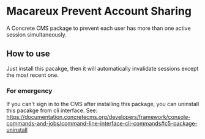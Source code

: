 # Macareux Prevent Account Sharing
A Concrete CMS package to prevent each user has more than one active session simultaneously.

## How to use
Just install this pacakge, then it will automatically invalidate sessions except the most recent one.

### For emergency
If you can't sign in to the CMS after installing this package, you can uninstall this pacakge from cli interface. See:
https://documentation.concretecms.org/developers/framework/console-commands-and-jobs/command-line-interface-cli-commands#c5-package-uninstall
